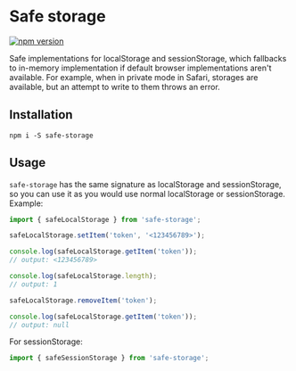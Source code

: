 # Safe storage

[![npm version](https://badge.fury.io/js/safe-storage.svg)](https://badge.fury.io/js/safe-storage)

Safe implementations for localStorage and sessionStorage, which fallbacks to in-memory implementation if default browser implementations aren't available. For example, when in private mode in Safari, storages are available, but an attempt to write to them throws an error.

## Installation

    npm i -S safe-storage

## Usage

`safe-storage` has the same signature as localStorage and sessionStorage, so you can use it as you would use normal localStorage or sessionStorage. Example:

```js
import { safeLocalStorage } from 'safe-storage';

safeLocalStorage.setItem('token', '<123456789>');

console.log(safeLocalStorage.getItem('token'));
// output: <123456789>

console.log(safeLocalStorage.length);
// output: 1 

safeLocalStorage.removeItem('token');

console.log(safeLocalStorage.getItem('token'));
// output: null

```

For sessionStorage:

```js
import { safeSessionStorage } from 'safe-storage';
```
